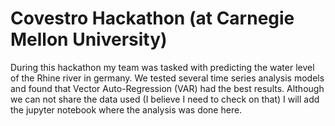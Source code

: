 # Covestro Hackathon (at Carnegie Mellon University)

During this hackathon my team was tasked with predicting the water level of the Rhine river in germany.  We tested several time series analysis models and found that Vector Auto-Regression (VAR) had the best results.  Although we can not share the data used (I believe I need to check on that) I will add the jupyter notebook where the analysis was done here.  
